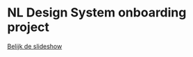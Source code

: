 # NL Design System onboarding project

[Belijk de slideshow](https://nl-design-system.github.io/onboarding)
